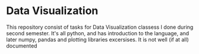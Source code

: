 # Data Visualization

This repository consist of tasks for Data Visualization classess I done during second semester. It's all python, and has introduction to the language, and later numpy, pandas
and plotting libraries excersises. It is not well (if at all) documented
